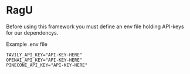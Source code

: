 # RagU

Before using this framework you must define an env file holding API-keys for our dependencys. 

Example .env file 

```.env
TAVILY_API_KEY="API-KEY-HERE"
OPENAI_API_KEY="API-KEY-HERE"
PINECONE_API_KEY="API-KEY-HERE"
```